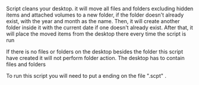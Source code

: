 Script cleans your desktop. it will move all files and folders excluding hidden items and attached volumes
to a new folder, if the folder doesn't already exist, with the year and month as the name. Then, it will create
another folder inside it with the current date if one doesn't already exist. After that, it will place the moved items from the desktop there every time the script is run

If there is no files or folders on the desktop besides the folder this script have created it will not perform folder action. The desktop has to contain files and folders


To run this script you will need to put a ending on the file ".scpt" .
